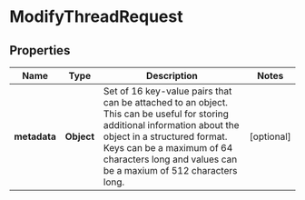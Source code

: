 

# ModifyThreadRequest


## Properties

| Name | Type | Description | Notes |
|------------ | ------------- | ------------- | -------------|
|**metadata** | **Object** | Set of 16 key-value pairs that can be attached to an object. This can be useful for storing additional information about the object in a structured format. Keys can be a maximum of 64 characters long and values can be a maxium of 512 characters long.  |  [optional] |



